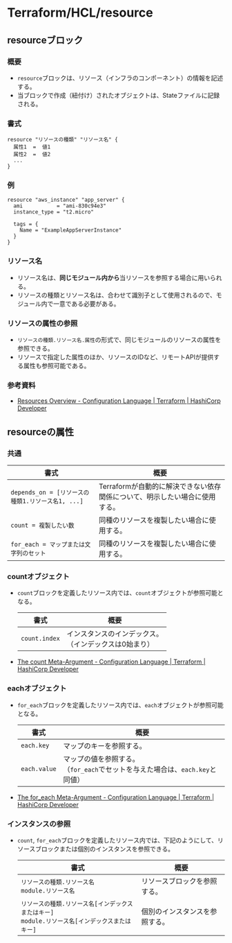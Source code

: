 # Terraform/HCL/resource

## resourceブロック

### 概要

- `resource`ブロックは、リソース（インフラのコンポーネント）の情報を記述する。
- 当ブロックで作成（紐付け）されたオブジェクトは、Stateファイルに記録される。

### 書式

```text
resource "リソースの種類" "リソース名" {
  属性1  =  値1
  属性2  =  値2
  ...
}
```

### 例

```text
resource "aws_instance" "app_server" {
  ami           = "ami-830c94e3"
  instance_type = "t2.micro"

  tags = {
    Name = "ExampleAppServerInstance"
  }
}
```

### リソース名

- リソース名は、**同じモジュール内から**当リソースを参照する場合に用いられる。
- リソースの種類とリソース名は、合わせて識別子として使用されるので、モジュール内で一意である必要がある。

### リソースの属性の参照

- `リソースの種類.リソース名.属性`の形式で、同じモジュールのリソースの属性を参照できる。
- リソースで指定した属性のほか、リソースのIDなど、リモートAPIが提供する属性も参照可能である。

### 参考資料

- [Resources Overview - Configuration Language | Terraform | HashiCorp Developer](https://developer.hashicorp.com/terraform/language/resources)

## resourceの属性

### 共通

| 書式                                              | 概要                                                         |
| ------------------------------------------------- | ------------------------------------------------------------ |
| `depends_on = [リソースの種類1.リソース名1, ...]` | Terraformが自動的に解決できない依存関係について、明示したい場合に使用する。 |
| `count = 複製したい数`                            | 同種のリソースを複製したい場合に使用する。                   |
| `for_each = マップまたは文字列のセット`           | 同種のリソースを複製したい場合に使用する。                   |

### countオブジェクト

- `count`ブロックを定義したリソース内では、`count`オブジェクトが参照可能となる。

  | 書式          | 概要                                                        |
  | ------------- | ----------------------------------------------------------- |
  | `count.index` | インスタンスのインデックス。<br />（インデックスは0始まり） |

- [The count Meta-Argument - Configuration Language | Terraform | HashiCorp Developer](https://developer.hashicorp.com/terraform/language/meta-arguments/count)

### eachオブジェクト

- `for_each`ブロックを定義したリソース内では、`each`オブジェクトが参照可能となる。

  | 書式         | 概要                                                         |
  | ------------ | ------------------------------------------------------------ |
  | `each.key`   | マップのキーを参照する。                                     |
  | `each.value` | マップの値を参照する。<br />（`for_each`でセットを与えた場合は、`each.key`と同値） |

- [The for_each Meta-Argument - Configuration Language | Terraform | HashiCorp Developer](https://developer.hashicorp.com/terraform/language/meta-arguments/for_each)

### インスタンスの参照

- `count`, `for_each`ブロックを定義したリソース内では、下記のようにして、リソースブロックまたは個別のインスタンスを参照できる。

  | 書式                                                         | 概要                           |
  | ------------------------------------------------------------ | ------------------------------ |
  | `リソースの種類.リソース名`<br />`module.リソース名`         | リソースブロックを参照する。   |
  | `リソースの種類.リソース名[インデックスまたはキー]`<br />`module.リソース名[インデックスまたはキー]` | 個別のインスタンスを参照する。 |

